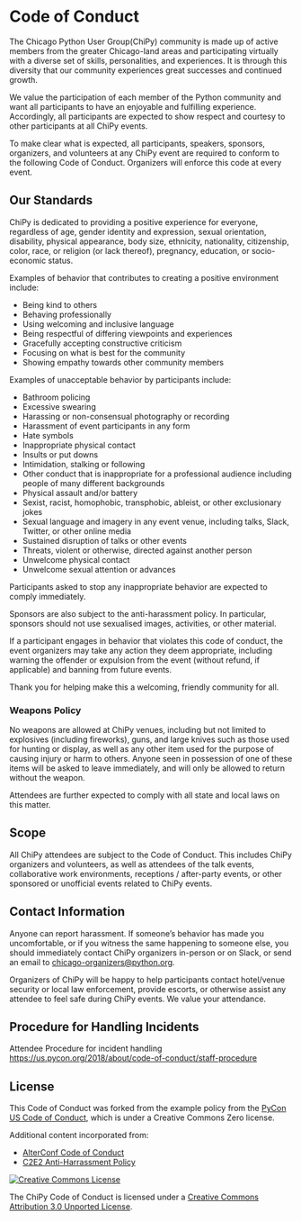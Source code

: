 # Code of Conduct

The Chicago Python User Group(ChiPy) community is made up of active members
from the greater Chicago-land areas and participating virtually with a
diverse set of skills, personalities, and experiences. It is through this
diversity that our community experiences great successes and continued
growth.

We value the participation of each member of the Python community and want all
participants to have an enjoyable and fulfilling experience. Accordingly, all
participants are expected to show respect and courtesy to other participants at
all ChiPy events.

To make clear what is expected, all participants, speakers, sponsors,
organizers, and volunteers at any ChiPy event are required to conform to the
following Code of Conduct. Organizers will enforce this code at every event.

## Our Standards

ChiPy is dedicated to providing a positive experience for everyone, regardless
of age, gender identity and expression, sexual orientation, disability,
physical appearance, body size, ethnicity, nationality, citizenship, color,
race, or religion (or lack thereof), pregnancy, education, or socio-economic
status.

Examples of behavior that contributes to creating a positive environment
include:

- Being kind to others
- Behaving professionally
- Using welcoming and inclusive language
- Being respectful of differing viewpoints and experiences
- Gracefully accepting constructive criticism
- Focusing on what is best for the community
- Showing empathy towards other community members

Examples of unacceptable behavior by participants include:

- Bathroom policing
- Excessive swearing
- Harassing or non-consensual photography or recording
- Harassment of event participants in any form
- Hate symbols
- Inappropriate physical contact
- Insults or put downs
- Intimidation, stalking or following
- Other conduct that is inappropriate for a professional audience including
people of many different backgrounds
- Physical assault and/or battery
- Sexist, racist, homophobic, transphobic, ableist, or other exclusionary jokes
- Sexual language and imagery in any event venue, including talks, Slack,
Twitter, or other online media
- Sustained disruption of talks or other events
- Threats, violent or otherwise, directed against another person
- Unwelcome physical contact
- Unwelcome sexual attention or advances

Participants asked to stop any inappropriate behavior are expected to comply
immediately.

Sponsors are also subject to the anti-harassment policy. In particular,
sponsors should not use sexualised images, activities, or other material.

If a participant engages in behavior that violates this code of conduct, the
event organizers may take any action they deem appropriate, including warning
the offender or expulsion from the event (without refund, if applicable) and
banning from future events.

Thank you for helping make this a welcoming, friendly community for all.

### Weapons Policy

No weapons are allowed at ChiPy venues, including but not limited to explosives
(including fireworks), guns, and large knives such as those used for hunting or
display, as well as any other item used for the purpose of causing injury or
harm to others. Anyone seen in possession of one of these items will be asked
to leave immediately, and will only be allowed to return without the weapon.

Attendees are further expected to comply with all state and local laws on this
matter.

## Scope

All ChiPy attendees are subject to the Code of Conduct. This includes ChiPy
organizers and volunteers, as well as attendees of the talk events,
collaborative work environments, receptions / after-party events, or other
sponsored or unofficial events related to ChiPy events.

## Contact Information

Anyone can report harassment. If someone’s behavior has made you uncomfortable,
or if you witness the same happening to someone else, you should immediately
contact ChiPy organizers in-person or on Slack, or send an email to
chicago-organizers@python.org.

Organizers of ChiPy will be happy to help participants contact hotel/venue
security or local law enforcement, provide escorts, or otherwise assist any
attendee to feel safe during ChiPy events. We value your attendance.

## Procedure for Handling Incidents

Attendee Procedure for incident handling
https://us.pycon.org/2018/about/code-of-conduct/staff-procedure

## License

This Code of Conduct was forked from the example policy from the [PyCon US Code
of
Conduct](https://github.com/python/pycon-code-of-conduct/blob/master/code_of_conduct.md),
which is under a Creative Commons Zero license.

Additional content incorporated from:
 * [AlterConf Code of Conduct](https://www.alterconf.com/code-of-conduct)
 * [C2E2 Anti-Harrassment Policy](http://www.c2e2.com/About/FAQ-and-Policies/Harassment-Policy/)

[![Creative Commons License](http://i.creativecommons.org/l/by/3.0/88x31.png)](http://creativecommons.org/licenses/by/3.0/)

The ChiPy Code of Conduct is licensed under a [Creative Commons Attribution 3.0 Unported License](http://creativecommons.org/licenses/by/3.0/).
